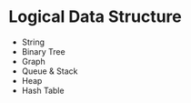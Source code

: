 <extoc></extoc>

# Logical Data Structure

- String
- Binary Tree
- Graph
- Queue & Stack
- Heap
- Hash Table